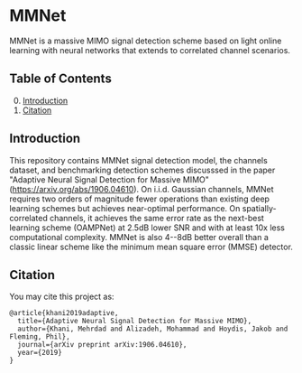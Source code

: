 # MMNet
MMNet is a massive MIMO signal detection scheme based on light online learning with neural networks that extends to correlated channel scenarios. 

## Table of Contents
0. [Introduction](#introduction)
0. [Citation](#citation)

## Introduction
This repository contains MMNet signal detection model, the channels dataset, and benchmarking detection schemes discusssed in the paper "Adaptive Neural Signal Detection for Massive MIMO" (https://arxiv.org/abs/1906.04610). On i.i.d. Gaussian channels, MMNet requires two orders of magnitude fewer operations than existing deep learning schemes but achieves near-optimal performance. On spatially-correlated channels, it achieves the same error rate as the next-best learning scheme (OAMPNet) at 2.5dB lower SNR and with at least 10x less computational complexity. MMNet is also 4--8dB better overall than a classic linear scheme like the minimum mean square error (MMSE) detector.

## Citation
You may cite this project as:
```
@article{khani2019adaptive,
  title={Adaptive Neural Signal Detection for Massive MIMO},
  author={Khani, Mehrdad and Alizadeh, Mohammad and Hoydis, Jakob and Fleming, Phil},
  journal={arXiv preprint arXiv:1906.04610},
  year={2019}
}
```
